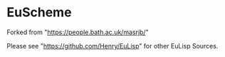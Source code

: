 # EuScheme
Forked from "https://people.bath.ac.uk/masrjb/"

Please see "https://github.com/Henry/EuLisp" for other EuLisp Sources.
